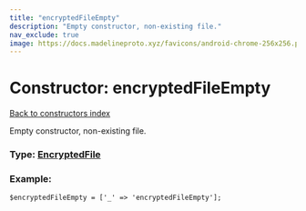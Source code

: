 ```yaml
---
title: "encryptedFileEmpty"
description: "Empty constructor, non-existing file."
nav_exclude: true
image: https://docs.madelineproto.xyz/favicons/android-chrome-256x256.png
---
```

# Constructor: encryptedFileEmpty  
[Back to constructors index](/API_docs/constructors/index.html)



Empty constructor, non-existing file.




### Type: [EncryptedFile](/API_docs/types/EncryptedFile.html)


### Example:

```
$encryptedFileEmpty = ['_' => 'encryptedFileEmpty'];
```  
